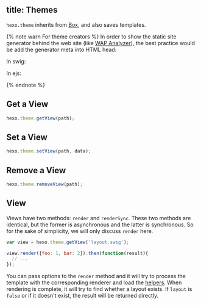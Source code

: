 title: Themes
---
`hexo.theme` inherits from [Box](box.html), and also saves templates.

{% note warn For theme creators %} In order to show the static site generator behind the web site (like [WAP Analyzer](https://www.wappalyzer.com/)), the best practice would be add the generator meta into HTML head: 
<meta name="generator" content="Hexo 3.7.1">

In swig: 
<meta name="generator" content="Hexo {{ hexo_version() }}">

In ejs: 
<meta name="generator" content="Hexo <%= hexo_version() %>">

{% endnote %}

## Get a View

``` js
hexo.theme.getView(path);
```

## Set a View

``` js
hexo.theme.setView(path, data);
```

## Remove a View

``` js
hexo.theme.removeView(path);
```

## View

Views have two methods: `render` and `renderSync`. These two methods are identical, but the former is asynchronous and the latter is synchronous. So for the sake of simplicity, we will only discuss `render` here.

``` js
var view = hexo.theme.getView('layout.swig');

view.render({foo: 1, bar: 2}).then(function(result){
  // ...
});
```

You can pass options to the `render` method and it will try to process the template with the corresponding renderer and load the [helpers](helper.html). When rendering is complete, it will try to find whether a layout exists. If `layout` is `false` or if it doesn't exist, the result will be returned directly.
